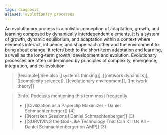 ```yaml
---
tags: diagnosis
aliases: evolutionary processes
---
```


An evolutionary process is a holistic conception of adaptation, growth, and learning composed by dynamically interdependent elements. It is a system of growth, dynamic equilibrium, and adaptation within a context where elements interact, influence, and shape each other and the environment to bring about change. It refers both to the short-term adaptation and learning, as well as the long-term growth, development and evolution. Evolutionary processes are often underpinned by principles of complexity, emergence, integration, and co-evolution.

> [!example] See also
> [[systems thinking]], [[network dynamics]], [[complexity science]], [[evolutionary environment]], [[network theory]]

> [!info] Podcasts mentioning this term most frequently
> * [[Civilization as a Paperclip Maximizer - Daniel Schmachtenberger]] (4)
> * [[Norrsken Sessions l Daniel Schmachtenberger]] (3)
> * [[SURVIVING the God-Like Technology That Can Kill Us All – Daniel Schmachtenberger on AMP]] (3)